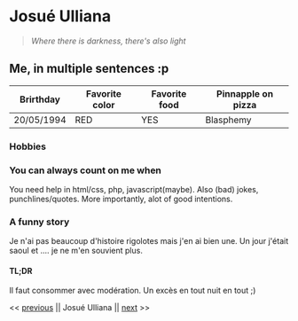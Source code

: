 # Josué Ulliana

>*Where there is darkness, there's also light*

## Me, in multiple sentences :p

|Brirthday | Favorite color | Favorite food | Pinnapple on pizza|
|----------| ---------------| --------------| ------------------|
|20/05/1994| RED            | YES           | Blasphemy         |

### Hobbies


### You can always count on me when

You need help in html/css, php, javascript(maybe). Also (bad) jokes, punchlines/quotes. More importantly, alot of good intentions.


### A funny story

Je n'ai pas beaucoup d'histoire rigolotes mais j'en ai bien une.
Un jour j'était saoul et .... je ne m'en souvient plus.

#### TL;DR

Il faut consommer avec modération. Un excès en tout nuit en tout ;)


<< [previous](https://github.com/GregDiCaro/markdown-challenge) || Josué Ulliana || [next](https://github.com/julouis/markdown-challenge) >>





